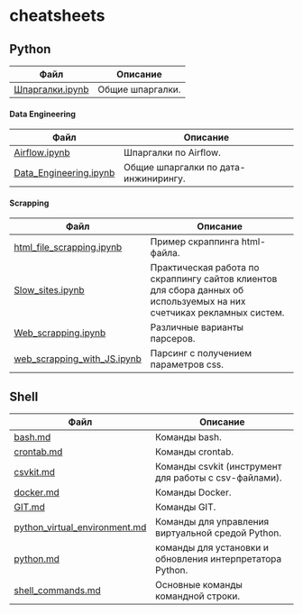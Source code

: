 # cheatsheets
## Python
|Файл|Описание|
|-|-|
|[Шпаргалки.ipynb](Python/Шпаргалки.ipynb)|Общие шпаргалки.|

#### Data Engineering
|Файл|Описание|
|-|-|
|[Airflow.ipynb](Python/Data%20Engineering/Airflow.ipynb)|Шпаргалки по Airflow.|
|[Data_Engineering.ipynb](Python/Data%20Engineering/Data_Engineering.ipynb)|Общие шпаргалки по дата-инжинирингу.|

#### Scrapping
|Файл|Описание|
|-|-|
|[html_file_scrapping.ipynb](html_file_scrapping.ipynb)|Пример скраппинга html-файла.|
|[Slow_sites.ipynb](Slow_sites.ipynb)|Практическая работа по скраппингу сайтов клиентов для сбора данных об используемых на них счетчиках рекламных систем.|
|[Web_scrapping.ipynb](Web_scrapping.ipynb)|Различные варианты парсеров.|
|[web_scrapping_with_JS.ipynb](web_scrapping_with_JS.ipynb)|Парсинг с получением параметров css.|

## Shell
|Файл|Описание|
|-|-|
|[bash.md](bash.md)|Команды bash.|
|[crontab.md](crontab.md)|Команды crontab.|
|[csvkit.md](csvkit.md)|Команды csvkit (инструмент для работы с csv-файлами).|
|[docker.md](docker.md)|Команды Docker.|
|[GIT.md](GIT.md)|Команды GIT.|
|[python_virtual_environment.md](python_virtual_environment.md)|Команды для управления виртуальной средой Python.|
|[python.md](python.md)|команды для установки и обновления интерпретатора Python.|
|[shell_commands.md](shell_commands.md)|Основные команды командной строки.|